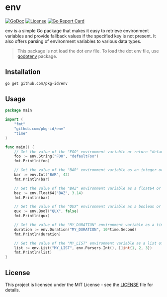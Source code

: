 # env

[![GoDoc](https://godoc.org/github.com/pkg-id/env?status.svg)](https://godoc.org/github.com/pkg-id/env)
[![License](https://img.shields.io/badge/license-MIT-blue.svg)](https://raw.githubusercontent.com/pkg-id/env/master/LICENSE)
[![Go Report Card](https://goreportcard.com/badge/github.com/pkg-id/env)](https://goreportcard.com/report/github.com/pkg-id/env)


env is a simple Go package that makes it easy to retrieve environment variables and provide fallback values if the specified key is not present. It also offers parsing of environment variables to various data types.

> This package is not load the dot env file. To load the dot env file, use [godotenv](https://github.com/joho/godotenv) package.

## Installation

```bash
go get github.com/pkg-id/env
```

## Usage

```go
package main

import (
	"fmt"
	"github.com/pkg-id/env"
	"time"
)

func main() {
	// Get the value of the "FOO" environment variable or return "defaultFoo" if it doesn't exist.
	foo := env.String("FOO", "defaultFoo")
	fmt.Println(foo)

	// Get the value of the "BAR" environment variable as an integer or return 42 if it doesn't exist.
	bar := env.Int("BAR", 42)
	fmt.Println(bar)

	// Get the value of the "BAZ" environment variable as a float64 or return 3.14 if it doesn't exist.
	baz := env.Float64("BAZ", 3.14)
	fmt.Println(baz)

	// Get the value of the "QUX" environment variable as a boolean or return false if it doesn't exist.
	qux := env.Bool("QUX", false)
	fmt.Println(qux)

	// Get the value of the "MY_DURATION" environment variable as a time.Duration or return 10 seconds if it doesn't exist.
	duration := env.Duration("MY_DURATION", 10*time.Second)
	fmt.Println(duration)

	// Get the value of the "MY_LIST" environment variable as a list of integers or return []int{1, 2, 3} if it doesn't exist.
	list := env.List("MY_LIST", env.Parsers.Int(), []int{1, 2, 3})
	fmt.Println(list)
}

```


## License

This project is licensed under the MIT License - see the [LICENSE](LICENSE) file for details.

